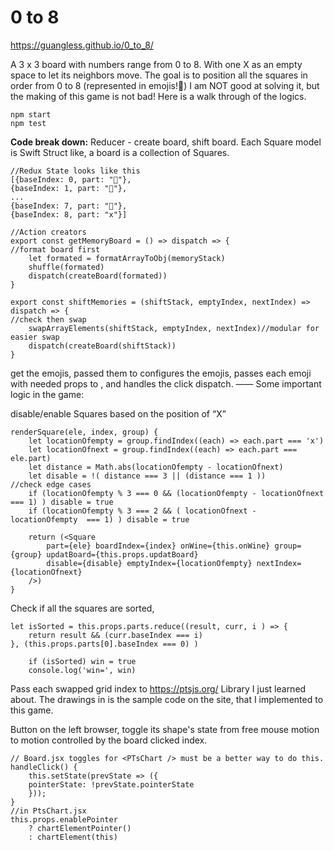 # 0 to 8
https://guangless.github.io/0_to_8/

A 3 x 3 board with numbers range from 0 to 8. With one X as an empty space to let its neighbors move. The goal is to position all the squares in order from 0 to 8 (represented in emojis!🌲) I am NOT good at solving it, but the making of this game is not bad! Here is a walk through of the logics. 

```
npm start
npm test

```

**Code break down:**
Reducer - create board, shift board.
Each Square model is Swift Struct like, a board is a collection of Squares.

```
//Redux State looks like this 
[{baseIndex: 0, part: "🥚"},
{baseIndex: 1, part: "🌲"},
...
{baseIndex: 7, part: "🌿"},
{baseIndex: 8, part: "x"}]
```
```
//Action creators
export const getMemoryBoard = () => dispatch => {
//format board first 
    let formated = formatArrayToObj(memoryStack)
    shuffle(formated)
    dispatch(createBoard(formated))
}

export const shiftMemories = (shiftStack, emptyIndex, nextIndex) => dispatch => {
//check then swap
    swapArrayElements(shiftStack, emptyIndex, nextIndex)//modular for easier swap
    dispatch(createBoard(shiftStack))
}
```

<Game/> get the emojis, passed them to <Board /> 
<Board /> configures the emojis, passes each emoji with needed props to <Square />, and handles the click dispatch. 
——
Some important logic in the game:

disable/enable Squares based on the position of “X”
```
renderSquare(ele, index, group) {
    let locationOfempty = group.findIndex((each) => each.part === 'x')
    let locationOfnext = group.findIndex((each) => each.part === ele.part)
    let distance = Math.abs(locationOfempty - locationOfnext) 
    let disable = !( distance === 3 || (distance === 1 ))
//check edge cases 
    if (locationOfempty % 3 === 0 && (locationOfempty - locationOfnext === 1) ) disable = true
    if (locationOfempty % 3 === 2 && ( locationOfnext - locationOfempty  === 1) ) disable = true

    return (<Square
        part={ele} boardIndex={index} onWine={this.onWine} group={group} updatBoard={this.props.updatBoard}
        disable={disable} emptyIndex={locationOfempty} nextIndex={locationOfnext}
    />)
}
```
Check if all the squares are sorted, 
```
let isSorted = this.props.parts.reduce((result, curr, i ) => {
    return result && (curr.baseIndex === i)
}, (this.props.parts[0].baseIndex === 0) )
    
    if (isSorted) win = true
    console.log('win=', win)
```
Pass each swapped grid index to <PTsChart /> 
https://ptsjs.org/ Library I just learned about.
The drawings in <PTsChart /> is the sample code on the site, that I implemented to this game. 

Button on the left browser, toggle its shape's state from free mouse motion to motion controlled by the board clicked index. 
```
// Board.jsx toggles for <PTsChart /> must be a better way to do this. 
handleClick() {
    this.setState(prevState => ({
    pointerState: !prevState.pointerState
    }));
}
//in PtsChart.jsx 
this.props.enablePointer
    ? chartElementPointer()
    : chartElement(this)
